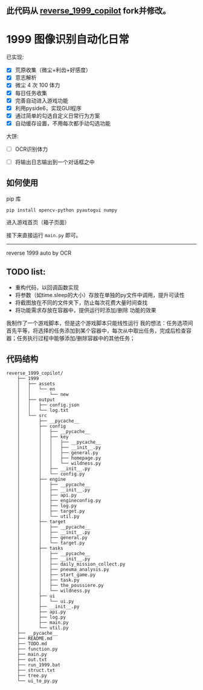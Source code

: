 ## 此代码从 [reverse_1999_copilot](https://github.com/BrackRat/reverse_1999_copilot.git) fork并修改。


# 1999 图像识别自动化日常

已实现:
- [x] 荒原收集（微尘+利齿+好感度）
- [x] 意志解析
- [x] 微尘 4 次 100 体力
- [x] 每日任务收集
- [x] 完善自动进入游戏功能
- [x] 利用pyside6，实现GUI程序
- [x] 通过简单的勾选自定义日常行为方案
- [x] 自动缓存设置，不用每次都手动勾选功能

大饼:
- [ ] OCR识别体力
- [ ] 将输出日志输出到一个对话框之中


## 如何使用
pip 库
```shell
pip install opencv-python pyautogui numpy
```

进入游戏首页（箱子页面）

接下来直接运行 `main.py` 即可。
***

reverse 1999 auto by OCR

## TODO list:
- 重构代码，以回调函数实现
- 将参数（如time.sleep的大小）存放在单独的py文件中调用，提升可读性
- 将截图放在不同的文件夹下，防止每次花费大量时间查找
- 将功能需求存放在容器中，提供运行时添加/删除 功能的效果

我制作了一个游戏脚本，但是这个游戏脚本只能线性运行
我的想法：任务选项间首先平等，将选择的任务添加到某个容器中，每次从中取出任务，完成后检查容器；任务执行过程中能够添加/删除容器中的其他任务；


## 代码结构
```
reverse_1999_copilot/
    ├── 1999
    │   ├── assets
    │   │   └── en
    │   │       └── new
    │   ├── output
    │   │   ├── config.json
    │   │   └── log.txt
    │   └── src
    │       ├── __pycache__
    │       ├── config
    │       │   ├── __pycache__
    │       │   ├── key
    │       │   │   ├── __pycache__
    │       │   │   ├── __init__.py
    │       │   │   ├── general.py
    │       │   │   ├── homepage.py
    │       │   │   └── wildness.py
    │       │   ├── __init__.py
    │       │   └── config.py
    │       ├── engine
    │       │   ├── __pycache__
    │       │   ├── __init__.py
    │       │   ├── api.py
    │       │   ├── engineconfig.py
    │       │   ├── log.py
    │       │   ├── target.py
    │       │   └── util.py
    │       ├── target
    │       │   ├── __pycache__
    │       │   ├── __init__.py
    │       │   ├── general.py
    │       │   └── target.py
    │       ├── tasks
    │       │   ├── __pycache__
    │       │   ├── __init__.py
    │       │   ├── daily_mission_collect.py
    │       │   ├── pneuma_analysis.py
    │       │   ├── start_game.py
    │       │   ├── task.py
    │       │   ├── the_poussiere.py
    │       │   └── wildness.py
    │       ├── ui
    │       │   └── ui.py
    │       ├── __init__.py
    │       ├── api.py
    │       ├── log.py
    │       ├── main.py
    │       └── util.py
    ├── __pycache__
    ├── README.md
    ├── TODO.md
    ├── function.py
    ├── main.py
    ├── out.txt
    ├── run_1999.bat
    ├── struct.txt
    ├── tree.py
    └── ui_to_py.py
```
